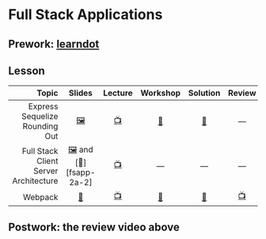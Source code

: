 # Full Stack Applications

## Prework: [learndot](https://learn.fullstackacademy.com/workshop/5a709932e6d9ed0004288d2e/content/5a709932e6d9ed0004288d32/text)

## Lesson

Topic | Slides | Lecture | Workshop | Solution | Review
-----:|:------:|:-------:|:--------:|:--------:|:-----:
Express Sequelize Rounding Out | [🖼️][fsapp-1a] | [📺][fsapp-1b] | [🤝][fsapp-1c] | [👾][fsapp-1d] | —
Full Stack Client Server Architecture| [🖼️][fsapp-2a-1] and [📖][fsapp-2a-2] | [📺][fsapp-2b] | — | — | —
Webpack | [📖][fsapp-3a] | [📺][fsapp-3b] | [🤝][fsapp-3c] | [👾][fsapp-3d] | [📺][fsapp-3e]

[fsapp-1a]: 1-express-sequelize-rounding-out/Express%20Sequelize%20Rounding%20Out.pdf
[fsapp-1b]: https://youtu.be/dlRXHwLGXMg
[fsapp-1c]: https://learn.fullstackacademy.com/workshop/5a709932e6d9ed0004288d2e/landing
[fsapp-1d]: 1-express-sequelize-rounding-out/wikistack
[fsapp-2b]: https://youtu.be/aUYOIcGjwJA
[fsapp-2a-1]: 2-full-stack-client-server-architecture/Full%20Stack%20Client-Server%20Architecture.pdf
[fsapp-2a-1]: 2-full-stack-client-server-architecture/lecture-notes.md
[fsapp-3a]: 3-webpack/lecture-notes.md
[fsapp-3b]: https://youtu.be/0jHeLA3cWwo
[fsapp-3c]: https://learn.fullstackacademy.com/workshop/5a709ec934f42b0004ded97f/landing
[fsapp-3d]: 3-webpack/tripplanner
[fsapp-3e]: https://youtu.be/2dSP7tj3Lw0

## Postwork: the review video above
